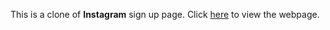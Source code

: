 This is a clone of **Instagram** sign up page. Click [here](https://codepen.io/shashiirk/full/zYqOgJw) to view the webpage.

